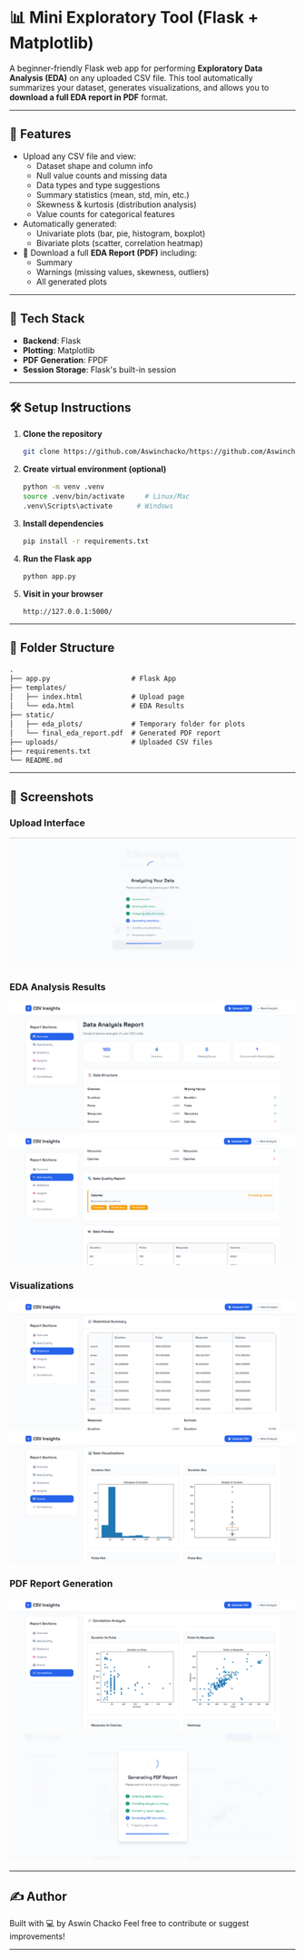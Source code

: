 
# 📊 Mini Exploratory Tool (Flask + Matplotlib)

A beginner-friendly Flask web app for performing **Exploratory Data Analysis (EDA)** on any uploaded CSV file. This tool automatically summarizes your dataset, generates visualizations, and allows you to **download a full EDA report in PDF** format.

---

## 🚀 Features

- Upload any CSV file and view:
  - Dataset shape and column info
  - Null value counts and missing data
  - Data types and type suggestions
  - Summary statistics (mean, std, min, etc.)
  - Skewness & kurtosis (distribution analysis)
  - Value counts for categorical features
- Automatically generated:
  - Univariate plots (bar, pie, histogram, boxplot)
  - Bivariate plots (scatter, correlation heatmap)
- 📄 Download a full **EDA Report (PDF)** including:
  - Summary
  - Warnings (missing values, skewness, outliers)
  - All generated plots

---

## 🧰 Tech Stack

- **Backend**: Flask
- **Plotting**: Matplotlib
- **PDF Generation**: FPDF
- **Session Storage**: Flask's built-in session

---

## 🛠️ Setup Instructions

1. **Clone the repository**  
   ```bash
   git clone https://github.com/Aswinchacko/https://github.com/Aswinchacko/Python-FLask-Web-App-for-Exploratory-Data-Analysis.git
   ```

2. **Create virtual environment (optional)**  
   ```bash
   python -m venv .venv
   source .venv/bin/activate     # Linux/Mac
   .venv\Scripts\activate      # Windows
   ```

3. **Install dependencies**  
   ```bash
   pip install -r requirements.txt
   ```

4. **Run the Flask app**  
   ```bash
   python app.py
   ```

5. **Visit in your browser**  
   ```
   http://127.0.0.1:5000/
   ```

---

## 📂 Folder Structure

```
.
├── app.py                    # Flask App
├── templates/
│   ├── index.html            # Upload page
│   └── eda.html              # EDA Results
├── static/
│   ├── eda_plots/            # Temporary folder for plots
│   └── final_eda_report.pdf  # Generated PDF report
├── uploads/                  # Uploaded CSV files
├── requirements.txt
└── README.md
```

---

## 📸 Screenshots

### Upload Interface
![Upload Page](static/screens/s1.png)

### EDA Analysis Results
![EDA Summary](static/screens/s2.png)
![Data Overview](static/screens/s3.png)

### Visualizations
![Plots](static/screens/s4.png)
![Charts](static/screens/s5.png)

### PDF Report Generation
![PDF Report](static/screens/s6.png)
![Final Report](static/screens/s7.png)

---

## ✍️ Author

Built with 💻 by Aswin Chacko
Feel free to contribute or suggest improvements!

---

